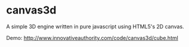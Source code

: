 canvas3d
========

A simple 3D engine written in pure javascript using HTML5's 2D canvas.

Demo: http://www.innovativeauthority.com/code/canvas3d/cube.html
